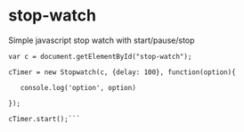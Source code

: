 # stop-watch
Simple javascript stop watch with start/pause/stop


```
var c = document.getElementById("stop-watch");  

cTimer = new Stopwatch(c, {delay: 100}, function(option){  

   console.log('option', option)  
  
});  

cTimer.start();```
